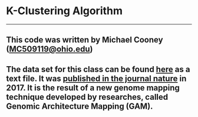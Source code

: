 # K-Clustering Algorithm

---

## This code was written by Michael Cooney (MC509119@ohio.edu)

## The data set for this class can be found [here](https://www.ncbi.nlm.nih.gov/geo/query/acc.cgi?acc=GSE64881) as a text file.  It was [published in the journal nature](https://www.ncbi.nlm.nih.gov/pmc/articles/PMC5366070/#!po=5.27638) in 2017.  It is the result of a new genome mapping technique developed by researches, called Genomic Architecture Mapping (GAM).

